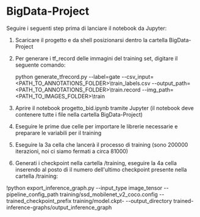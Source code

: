 # BigData-Project

Seguire i seguenti step prima di lanciare il notebook da Jupyter:

1. Scaricare il progetto e da shell posizionarsi dentro la cartella BigData-Project
2. Per generare i tf_record delle immagini del training set, digitare il seguente comando:
   
   python generate_tfrecord.py --label=gate --csv_input=<PATH_TO_ANNOTATIONS_FOLDER>\train_labels.csv --output_path=<PATH_TO_ANNOTATIONS_FOLDER>\train.record --img_path=<PATH_TO_IMAGES_FOLDER>\train

3. Aprire il notebook progetto_bid.ipynb tramite Jupyter (il notebook deve contenere tutte i file nella cartella BigData-Project)
4. Eseguire le prime due celle per importare le librerie necessarie e preparare le variabili per il training
5. Eseguire la 3a cella che lancerà il processo di training (sono 200000 iterazioni, noi ci siamo fermati a circa 81000)
6. Generati i checkpoint nella cartella /training, eseguire la 4a cella inserendo al posto di <checkpoint-number> il numero dell'ultimo checkpoint presente nella cartella /training:

!python export_inference_graph.py --input_type image_tensor --pipeline_config_path training/ssd_mobilenet_v2_coco.config --trained_checkpoint_prefix training/model.ckpt-<checkpoint-number> --output_directory trained-inference-graphs/output_inference_graph
